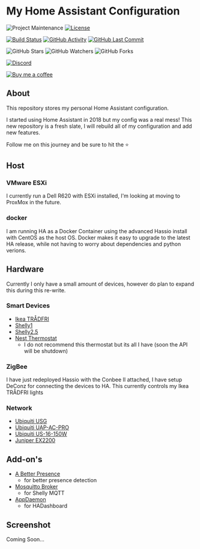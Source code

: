 # My Home Assistant Configuration

![Project Maintenance][maintenance-shield]
[![License][license-shield]](LICENSE.md)

[![Build Status][gitlab-shield]][gitlab]
[![GitHub Activity][commits-shield]][commits]
[![GitHub Last Commit][last-commit-shield]][commits]

![GitHub Stars][stars-shield]
![GitHub Watchers][watchers-shield]
![GitHub Forks][forks-shield]

[![Discord][discord-shield]][discord]

[![Buy me a coffee][buymeacoffee-shield]][buymeacoffee]

## About

This repository stores my personal Home Assistant configuration.

I started using Home Assistant in 2018 but my config was a real mess!
This new repository is a fresh slate, I will rebuild all of my configuration
and add new features.

Follow me on this journey and be sure to hit the :star:

## Host

### VMware ESXi

I currently run a Dell R620 with ESXi installed,
I'm looking at moving to ProxMox in the future.

### docker

I am running HA as a Docker Container using the advanced Hassio
install with CentOS as the host OS.
Docker makes it easy to upgrade to the latest HA release,
while not having to worry about dependencies and python verions.

## Hardware

Currently I only have a small amount of devices,
however do plan to expand this during this re-write.

### Smart Devices

* [Ikea TRÅDFRI](https://www.ikea.com/us/en/catalog/categories/departments/lighting/36812/)
* [Shelly1](https://shelly.cloud/shelly1-open-source/)
* [Shelly2.5](https://shelly.cloud/shelly-25-wifi-smart-relay-roller-shutter-home-automation/)
* [Nest Thermostat](https://store.google.com/gb/product/nest_learning_thermostat_3rd_gen)
  * I do not recommend this thermostat but its all I have (soon the API will be shutdown)

### ZigBee

I have just redeployed Hassio with the Conbee II attached,
I have setup DeConz for connecting the devices to HA.
This currently controls my Ikea TRÅDFRI lights

### Network

* [Ubiquiti USG](https://www.ui.com/unifi-routing/usg/)
* [Ubiquiti UAP-AC-PRO](https://www.ui.com/unifi/unifi-ap-ac-pro/)
* [Ubiquiti US-16-150W](https://www.ui.com/unifi-switching/unifi-switch-16-150w/)
* [Juniper EX2200](https://www.juniper.net/documentation/en_US/release-independent/junos/topics/topic-map/ex2200-system-overview.html)

## Add-on's

* [A Better Presence](https://github.com/helto4real/hassio-add-ons/tree/master/presence)
  * for better presence detection
* [Mosquitto Broker](https://www.home-assistant.io/addons/mosquitto/)
  * for Shelly MQTT
* [AppDaemon](https://github.com/hassio-addons/addon-appdaemon3)
  * for HADashboard

## Screenshot

Coming Soon...

[maintenance-shield]: https://img.shields.io/maintenance/yes/2019.svg
[license-shield]: https://img.shields.io/github/license/frenck/home-assistant-config.svg

[gitlab-shield]: https://gitlab.com/marksie1988/home-assistant-config/badges/master/pipeline.svg
[gitlab]: https://gitlab.com/marksie1988/home-assistant-config/pipelines
[commits-shield]: https://img.shields.io/github/commit-activity/y/marksie1988/home-assistant-config.svg
[last-commit-shield]: https://img.shields.io/github/last-commit/marksie1988/home-assistant-config.svg
[commits]: https://github.com/marksie1988/home-assistant-config/commits/master

[stars-shield]: https://img.shields.io/github/stars/marksie1988/home-assistant-config.svg?style=social&label=Stars
[forks-shield]: https://img.shields.io/github/forks/marksie1988/home-assistant-config.svg?style=social&label=Forks
[watchers-shield]: https://img.shields.io/github/watchers/marksie1988/home-assistant-config.svg?style=social&label=Watchers

[discord-shield]: https://img.shields.io/discord/330944238910963714.svg
[discord]: https://discord.gg/8JYbyCQ

[buymeacoffee-shield]: https://www.buymeacoffee.com/assets/img/guidelines/download-assets-sm-2.svg
[buymeacoffee]: https://www.buymeacoffee.com/marksie1988

